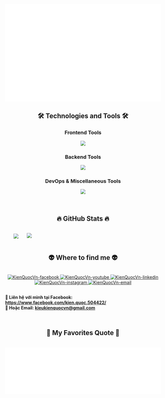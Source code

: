 <a href="#" target="_blank">
  <img src="svg/KienQuocVN.svg" width="1200" alt="KienQuocVn-official" />
</a>

<h2 align="center">🛠 Technologies and Tools 🛠</h2>
<div align="center">
    <h3>Frontend Tools</h3>
    <img src="https://skillicons.dev/icons?i=react,bootstrap,mui,tailwind,html,css,figma,vscode" /><br>
    <h3>Backend Tools</h3>
    <img src="https://skillicons.dev/icons?i=nodejs,javascript,firebase,java,mysql,maven" /><br>
    <h3>DevOps & Miscellaneous Tools</h3>
    <img src="https://skillicons.dev/icons?i=git,github,postman,vercel,docker" />
</div>

<br>

<br>
<h2 align="center">🔥 GitHub Stats 🔥</h2>
<br>
<div align=center>
  <a href="#" title="KienQuocVn">
    <img width="315" align="center" src="https://github-readme-stats.vercel.app/api/top-langs/?username=KienQuocVn&hide=c%23,powershell,Mathematica,Ruby,Objective-C,Objective-C%2b%2b,Cuda&title_color=61dafb&text_color=ffffff&icon_color=61dafb&bg_color=20232a&langs_count=8&layout=compact&border_color=61dafb&hide_border=true" />
  </a>
  <a href="#" title="KienQuocVn">
    <img align="right" width="434" src="https://github-readme-stats.vercel.app/api?username=KienQuocVn&show_icons=true&theme=react&border_color=61dafb&hide_border=true&rank_icon=github&include_all_commits=true" />
  </a>
</div>

<br>
<h2 align="center">👽 Where to find me 👽</h2>
<br>
<div align="center">
  
  <a href="https://www.facebook.com/kien.quoc.504422/" target="blank">
    <img src="https://img.icons8.com/bubbles/100/000000/facebook-new.png" alt="KienQuocVn-facebook" />
  </a>
  <a href="#" target="blank">
    <img src="https://img.icons8.com/bubbles/100/000000/youtube-squared.png" alt="KienQuocVn-youtube" />
  </a>
  <a href="https://www.linkedin.com/in/ki%E1%BA%BFn-qu%E1%BB%91c-86a27427a/" target="blank">
    <img src="https://img.icons8.com/bubbles/100/000000/linkedin.png" alt="KienQuocVn-linkedin" />
  </a>
  <a href="https://www.instagram.com/k.kienquoc/" target="blank">
    <img src="https://img.icons8.com/bubbles/100/000000/instagram.png" alt="KienQuocVn-instagram" />
  </a>
  <a href="mailto:KienQuocVn.official@gmail.com" target="top">
    <img src="https://img.icons8.com/bubbles/100/000000/apple-mail.png" alt="KienQuocVn-email" />
  </a>
</div>
<br>
<p>
  <strong>🔗 Liên hệ với mình tại Facebook: <a href="https://www.facebook.com/kien.quoc.504422/" target="_blank">https://www.facebook.com/kien.quoc.504422/</a></strong>
  <br>
  <strong>📧 Hoặc Email: <a href="kieukienquocvn@gmail.com" target="_top">kieukienquocvn@gmail.com</a></strong>
</p>

<br>
<h2 align="center">📑 My Favorites Quote 📑</h2>
<br>
<a href="#" target="_blank">
  <img src="svg/KienQuocVn-quotes.svg" width="846" height="150" alt="KienQuocVn-mot-lap-trinh-vien-mern-stack-advanced" />
</a>
